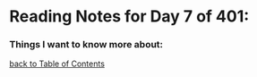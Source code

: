 # Reading Notes for Day 7 of 401:


### Things I want to know more about:

[back to Table of Contents](./README.md)
